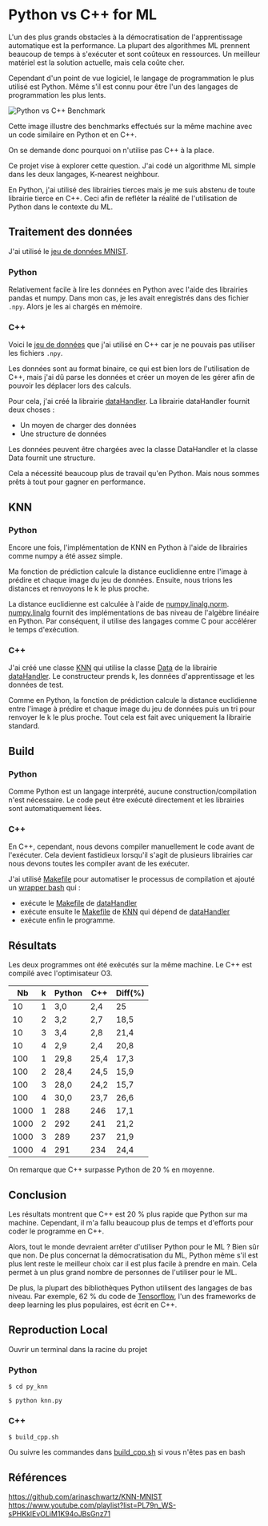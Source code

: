 # Python vs C++ for ML

L'un des plus grands obstacles à la démocratisation de l'apprentissage automatique est la performance. La plupart des algorithmes ML prennent beaucoup de temps à s'exécuter et sont coûteux en ressources.
Un meilleur matériel est la solution actuelle, mais cela coûte cher.

Cependant d'un point de vue logiciel, le langage de programmation le plus utilisé est Python. Même s'il est connu pour être l'un des langages de programmation les plus lents.

![Python vs C++ Benchmark](https://user-images.githubusercontent.com/71285263/191569304-bec1749f-ac1d-4773-86bf-576ab7730d29.png)

Cette image illustre des benchmarks effectués sur la même machine avec un code similaire en Python et en C++.

On se demande donc pourquoi on n'utilise pas C++ à la place.

Ce projet vise à explorer cette question. J'ai codé un algorithme ML simple dans les deux langages, K-nearest neighbour.

En Python, j'ai utilisé des librairies tierces mais je me suis abstenu de toute librairie tierce en C++. Ceci afin de refléter la réalité de l'utilisation de Python dans le contexte du ML.

## Traitement des données

J'ai utilisé le [jeu de données MNIST](https://en.wikipedia.org/wiki/MNIST_database).

### Python

Relativement facile à lire les données en Python avec l'aide des librairies pandas et numpy. Dans mon cas, je les avait enregistrés dans des fichier `.npy`. Alors je les ai chargés en mémoire.

### C++

Voici le [jeu de données](http://yann.lecun.com/exdb/mnist/) que j'ai utilisé en C++ car je ne pouvais pas utiliser les fichiers `.npy`. 

Les données sont au format binaire, ce qui est bien lors de l'utilisation de C++, mais j'ai dû parse les données et créer un moyen de les gérer afin de pouvoir les déplacer lors des calculs.

Pour cela, j'ai créé la librairie [dataHandler](https://github.com/aryamaan3/cpp-vs-python-ml/tree/main/dataHandler).
La librairie dataHandler fournit deux choses :
- Un moyen de charger des données
- Une structure de données

Les données peuvent être chargées avec la classe DataHandler et la classe Data fournit une structure.

Cela a nécessité beaucoup plus de travail qu'en Python. Mais nous sommes prêts à tout pour gagner en performance.

## KNN

### Python

Encore une fois, l'implémentation de KNN en Python à l'aide de librairies comme numpy a été assez simple.

Ma fonction de prédiction calcule la distance euclidienne entre l'image à prédire et chaque image du jeu de données. Ensuite, nous trions les distances et renvoyons le k le plus proche.

La distance euclidienne est calculée à l'aide de [numpy.linalg.norm](https://numpy.org/doc/stable/reference/generated/numpy.linalg.norm.html).\
[numpy.linalg](https://numpy.org/doc/stable/reference/routines.linalg.html) fournit des implémentations de bas niveau de l'algèbre linéaire en Python. Par conséquent, il utilise des langages comme C pour accélérer le temps d'exécution.

### C++

J'ai créé une classe [KNN](https://github.com/aryamaan3/cpp-vs-python-ml/blob/main/knn/include/knn.hpp) qui utilise la classe [Data](https://github.com/aryamaan3/cpp-vs-python-ml/blob/main/dataHandler/include/data.hpp) de la librairie [dataHandler](https://github.com/aryamaan3/cpp-vs-python-ml/tree/main/dataHandler). Le constructeur prends k, les données d'apprentissage et les données de test.

Comme en Python, la fonction de prédiction calcule la distance euclidienne entre l'image à prédire et chaque image du jeu de données puis un tri pour renvoyer le k le plus proche. Tout cela est fait avec uniquement la librairie standard.

## Build

### Python

Comme Python est un langage interprété, aucune construction/compilation n'est nécessaire. Le code peut être exécuté directement et les librairies sont automatiquement liées.

### C++

En C++, cependant, nous devons compiler manuellement le code avant de l'exécuter. Cela devient fastidieux lorsqu'il s'agit de plusieurs librairies car nous devons toutes les compiler avant de les exécuter.

J'ai utilisé [Makefile](https://opensource.com/article/18/8/what-how-makefile) pour automatiser le processus de compilation et ajouté un [wrapper bash](https://github.com/aryamaan3/cpp-vs-python-ml/blob/main/build_cpp.sh) qui :
- exécute le [Makefile](https://github.com/aryamaan3/cpp-vs-python-ml/blob/main/dataHandler/Makefile) de [ dataHandler](https://github.com/aryamaan3/cpp-vs-python-ml/tree/main/dataHandler)
- exécute ensuite le [Makefile](https://github.com/aryamaan3/cpp-vs-python-ml/blob/main/knn/Makefile) de [KNN](https://github.com/aryamaan3/cpp-vs-python-ml/tree/main/knn) qui dépend de [dataHandler](https://github.com/aryamaan3/cpp-vs-python-ml/tree/main/dataHandler)
- exécute enfin le programme.

## Résultats

Les deux programmes ont été exécutés sur la même machine. Le C++ est compilé avec l'optimisateur O3.

| Nb | k | Python | C++ | Diff(%) |
| --- | --- | --- | --- | --- |
| 10 | 1 | 3,0 | 2,4 | 25 |
| 10 | 2 | 3,2 | 2,7 | 18,5 |
| 10 | 3 | 3,4 | 2,8 | 21,4 |
| 10 | 4 | 2,9 | 2,4 | 20,8 |
| 100 | 1 | 29,8 | 25,4 | 17,3 |
| 100 | 2 | 28,4 | 24,5 | 15,9 |
| 100 | 3 | 28,0 | 24,2 | 15,7 |
| 100 | 4 | 30,0 | 23,7 | 26,6 |
| 1000 | 1 | 288 | 246 | 17,1 |
| 1000 | 2 | 292 | 241 | 21,2 |
| 1000 | 3 | 289 | 237 | 21,9 |
| 1000 | 4 | 291 | 234 | 24,4 |

On remarque que C++ surpasse Python de 20 % en moyenne.

## Conclusion

Les résultats montrent que C++ est 20 % plus rapide que Python sur ma machine. Cependant, il m'a fallu beaucoup plus de temps et d'efforts pour coder le programme en C++.

Alors, tout le monde devraient arrêter d'utiliser Python pour le ML ? Bien sûr que non. De plus concernat la démocratisation du ML, Python même s'il est plus lent reste le meilleur choix car il est plus facile à prendre en main. Cela permet à un plus grand nombre de personnes de l'utiliser pour le ML. 

De plus, la plupart des bibliothèques Python utilisent des langages de bas niveau. Par exemple, 62 % du code de [Tensorflow](https://github.com/tensorflow/tensorflow), l'un des frameworks de deep learning les plus populaires, est écrit en C++.

## Reproduction Local

Ouvrir un terminal dans la racine du projet

### Python

`$ cd py_knn`

`$ python knn.py`

### C++

`$ build_cpp.sh`

Ou suivre les commandes dans [build_cpp.sh](https://github.com/aryamaan3/cpp-vs-python-ml/blob/main/build_cpp.sh) si vous n'êtes pas en bash

## Références

https://github.com/arinaschwartz/KNN-MNIST \
https://www.youtube.com/playlist?list=PL79n_WS-sPHKklEvOLiM1K94oJBsGnz71

